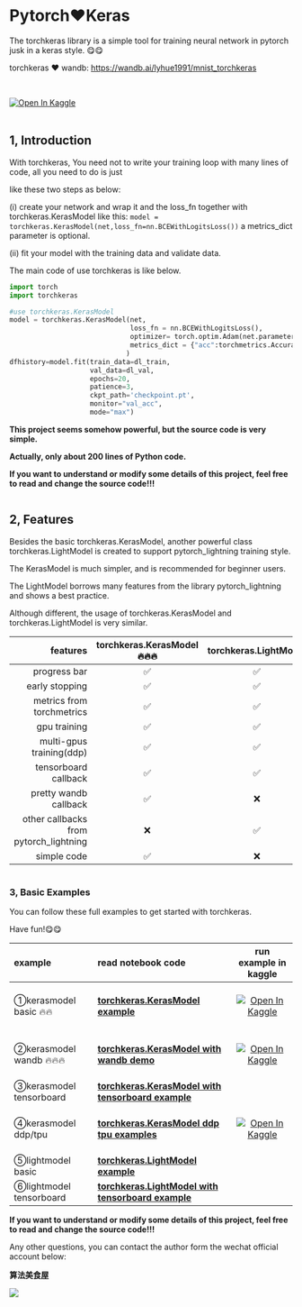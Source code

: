 
# Pytorch❤️Keras

The torchkeras library is a simple tool for training neural network in pytorch jusk in a keras style. 😋😋


torchkeras ❤️ wandb: https://wandb.ai/lyhue1991/mnist_torchkeras

<br><div></a><a href="https://www.kaggle.com/lyhue1991/kerasmodel-wandb-example"><img src="https://kaggle.com/static/images/open-in-kaggle.svg" alt="Open In Kaggle"></a></div><br>




## 1, Introduction

<!-- #region -->
With torchkeras, You need not to write your training loop with many lines of code, all you need to do is just 

like these two steps as below:


(i) create your network and wrap it and the loss_fn together with torchkeras.KerasModel like this: 
`model = torchkeras.KerasModel(net,loss_fn=nn.BCEWithLogitsLoss())` a metrics_dict parameter is optional.

(ii) fit your model with the training data and validate data.
<!-- #endregion -->

<!-- #region -->
The main code of use torchkeras is like below.

```python
import torch 
import torchkeras

#use torchkeras.KerasModel 
model = torchkeras.KerasModel(net,
                              loss_fn = nn.BCEWithLogitsLoss(),
                              optimizer= torch.optim.Adam(net.parameters(),lr = 0.001),
                              metrics_dict = {"acc":torchmetrics.Accuracy(task='binary')}
                             )
dfhistory=model.fit(train_data=dl_train, 
                    val_data=dl_val, 
                    epochs=20, 
                    patience=3, 
                    ckpt_path='checkpoint.pt',
                    monitor="val_acc",
                    mode="max")

```


**This project seems somehow powerful, but the source code is very simple.**

**Actually, only about 200 lines of Python code.**

**If you want to understand or modify some details of this project, feel free to read and change the source code!!!**
<!-- #endregion -->

```python

```

## 2, Features 


Besides the basic torchkeras.KerasModel, another powerful class torchkeras.LightModel is created to support pytorch_lightning training style.

The KerasModel is much simpler, and is recommended for beginner users.

The LightModel borrows many features from the library pytorch_lightning and shows a best practice.

Although different, the usage of torchkeras.KerasModel and  torchkeras.LightModel is very similar.




|features| torchkeras.KerasModel 🔥🔥🔥    |  torchkeras.LightModel   | 
|----:|:-------------------------:|:-----------:|
|progress bar | ✅    |✅    |
|early stopping | ✅    |✅    |
|metrics from torchmetrics | ✅    |✅    |
|gpu training | ✅    |✅    |
|multi-gpus training(ddp) |   ✅   |✅    |
|tensorboard callback |   ✅   |✅    |
|pretty wandb callback |  ✅  |  ❌ |
|other callbacks from pytorch_lightning |   ❌  |✅    |
|simple code |  ✅   |❌    |

```python

```

### 3, Basic Examples 

<!-- #region -->
You can follow these full examples to get started with torchkeras.

Have fun!😋😋



|example| read notebook code     |  run example in kaggle| 
|:----|:-------------------------|:-----------:|
|①kerasmodel basic 🔥🔥|  [**torchkeras.KerasModel example**](./1，kerasmodel_example.ipynb)  |  <br><div></a><a href="https://www.kaggle.com/lyhue1991/kerasmodel-example"><img src="https://kaggle.com/static/images/open-in-kaggle.svg" alt="Open In Kaggle"></a></div><br>  |
|②kerasmodel wandb 🔥🔥🔥|[**torchkeras.KerasModel with wandb demo**](./2，kerasmodel_wandb_demo.ipynb)   |  <br><div></a><a href="https://www.kaggle.com/lyhue1991/kerasmodel-wandb-example"><img src="https://kaggle.com/static/images/open-in-kaggle.svg" alt="Open In Kaggle"></a></div><br>  |
|③kerasmodel tensorboard | [**torchkeras.KerasModel with tensorboard example**](./3，kerasmodel_tensorboard_demo.ipynb)   |  |
|④kerasmodel ddp/tpu | [**torchkeras.KerasModel  ddp tpu examples**](https://www.kaggle.com/code/lyhue1991/torchkeras-ddp-tpu-examples)   |<br><div></a><a href="https://www.kaggle.com/lyhue1991/torchkeras-ddp-tpu-examples"><img src="https://kaggle.com/static/images/open-in-kaggle.svg" alt="Open In Kaggle"></a></div><br>  |
|⑤lightmodel basic |  [**torchkeras.LightModel example**](./5，lightmodel_example.ipynb)  |   |
|⑥lightmodel tensorboard |  [**torchkeras.LightModel  with tensorboard example**](./6，lightmodel_tensorboard_demo.ipynb)  |  |

<!-- #endregion -->

**If you want to understand or modify some details of this project, feel free to read and change the source code!!!**

Any other questions, you can contact the author form the wechat official account below:

**算法美食屋** 


![](https://tva1.sinaimg.cn/large/e6c9d24egy1h41m2zugguj20k00b9q46.jpg)

